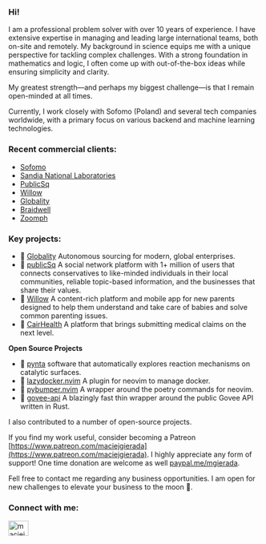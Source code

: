 ### Hi!

I am a professional problem solver with over 10 years of experience. I have extensive expertise in managing and leading large international teams, both on-site and remotely. My background in science equips me with a unique perspective for tackling complex challenges. With a strong foundation in mathematics and logic, I often come up with out-of-the-box ideas while ensuring simplicity and clarity.

My greatest strength—and perhaps my biggest challenge—is that I remain open-minded at all times.

Currently, I work closely with Sofomo (Poland) and several tech companies worldwide, with a primary focus on various backend and machine learning technologies.

<h3 align="left">Recent commercial clients:</h3>

- [Sofomo](https://www.sofomo.com)
- [Sandia National Laboratories](https://www.google.com/search?client=safari&rls=en&q=Sandia+National+Laboratories&ie=UTF-8&oe=UTF-8)
- [PublicSq](https://publicsq.com)
- [Willow](https://onewillow.com)
- [Globality](https://www.globality.com)
- [Braidwell](https://www.braidwell.com)
- [Zoomph](https://zoomph.com/)

<h3 align="left">Key projects:</h3>

- 🔭 [Globality](https://www.globality.com) Autonomous sourcing for modern, global enterprises.
- 🔭 [publicSq](https://publicsq.com) A social network platform with 1+ million of users that connects conservatives to like-minded individuals in their local communities, reliable topic-based information, and the businesses that share their values.
- 🔭 [Willow](https://hello.onewillow.com/home) A content-rich platform and mobile app for new parents designed to help them understand and take care of babies and solve common parenting issues.
- 🔭 [CairHealth]() A platform that brings submitting medical claims on the next level.

**Open Source Projects**

- 🔭 [pynta](https://github.com/zadorlab/pynta) software that automatically explores reaction mechanisms on catalytic surfaces.
- 🔭 [lazydocker.nvim](https://github.com/mgierada/lazydocker.nvim) A plugin for neovim to manage docker.
- 🔭 [pybumper.nvim](https://github.com/mgierada/pybumper.nvim) A wrapper around the poetry commands for neovim.
- 🔭 [govee-api](https://crates.io/crates/govee-api) A blazingly fast thin wrapper around the public Govee API written in Rust.

I also contributed to a number of open-source projects.

If you find my work useful, consider becoming a Patreon [https://www.patreon.com/maciejgierada](https://www.patreon.com/maciejgierada). I highly appreciate any form of support! One time donation are welcome as well [paypal.me/mgierada](https://paypal.me/mgierada?locale.x=pl_PL).

Fell free to contact me regarding any business opportunities. I am open for new challenges to elevate your business to the moon 🚀.

<h3 align="left">Connect with me:</h3>
<p align="left">
<a href="https://linkedin.com/in/maciej-gierada-phd-48a768163" target="blank"><img align="center" src="https://raw.githubusercontent.com/rahuldkjain/github-profile-readme-generator/master/src/images/icons/Social/linked-in-alt.svg" alt="maciej-gierada-phd-48a768163" height="30" width="40" /></a>
</p>
